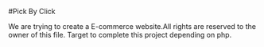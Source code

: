  #Pick By Click

We are trying to create a E-commerce website.All rights are reserved to the owner of this file.
Target to complete this project depending on php.
